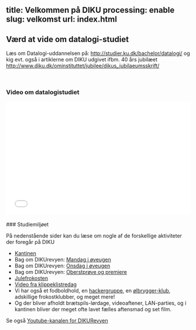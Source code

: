 title: Velkommen på DIKU
processing: enable
slug: velkomst
url: index.html
---

Værd at vide om datalogi-studiet
--------------------------------

Læs om Datalogi-uddannelsen på:
<http://studier.ku.dk/bachelor/datalogi/> og kig evt. også i
artiklerne om DIKU udgivet ifbm. 40 års jubilæet
<http://www.diku.dk/ominstituttet/jubilee/dikus_jubilaeumsskrift/>

<br />

### Video om datalogistudiet

<div style="width: 504px; height: 309px; margin: 0 auto;">
<iframe style="width: 504px; height: 309px;" src="//www.youtube.com/embed/6P1p87eAtts" frameborder="0" allowfullscreen="true"></iframe>
</div>

<br />
### Studiemiljøet

På nedenstående sider kan du læse om nogle af de forskellige
aktiviteter der foregår på DIKU

 * [Kantinen](http://dikutal.dk/wiki/Wiki/kantinen)
 * Bag om DIKUrevyen: [Mandag i øveugen](http://dikutal.dk/artikler/bagom-dikurevyen-mandag-i-%C3%B8veugen)
 * Bag om DIKUrevyen: [Onsdag i øveugen](http://dikutal.dk/artikler/bagom-dikurevyen-onsdag-i-%C3%B8veugen)
 * Bag om DIKUrevyen: [Oberstprøve og premiere](http://dikutal.dk/artikler/bagom-dikurevyen-oberstpr%C3%B8ve-og-premiereaften)
 * [Julefrokosten](http://dikutal.dk/wiki/Wiki/julefrokost)
 * [Video fra klippeklistredag](https://www.youtube.com/watch?v=zaOIuqpR6z4)
 * Vi har også et fodboldhold, en [hackergruppe](http://pwnies.dk), en
   [ølbrygger-klub](http://dqbrew.dk/), adskillige frokostklubber, og meget mere!
 * Og der bliver afholdt brætspils-lørdage, videoaftener, LAN-parties,
   og i kantinen bliver der meget ofte lavet fælles aftensmad og set
   film.

Se også [Youtube-kanalen for DIKURevyen](https://www.youtube.com/user/DIKUrevy/videos)
